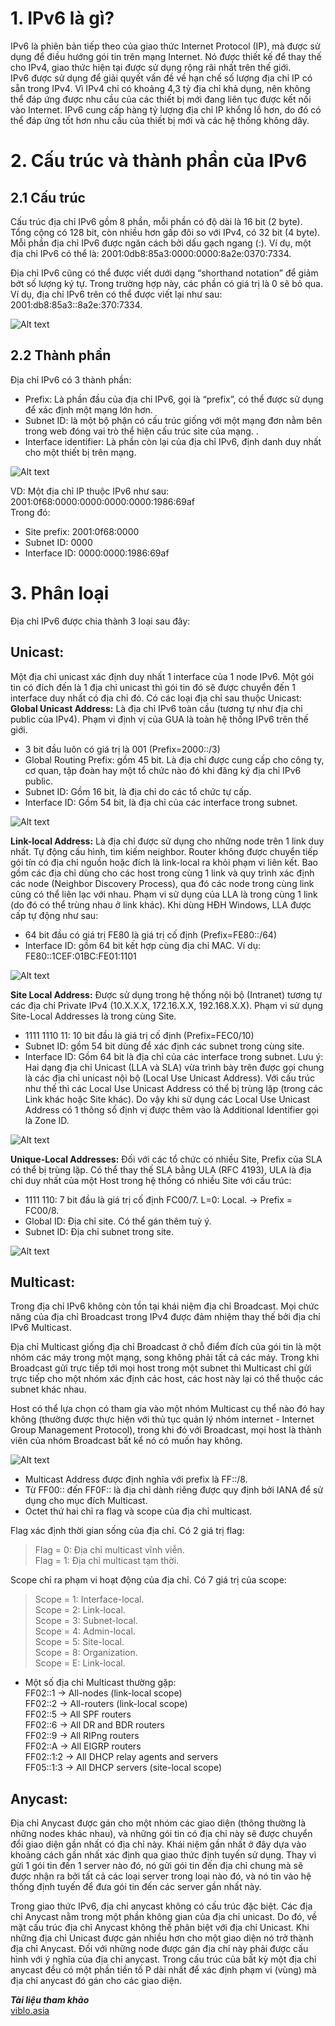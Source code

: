 # 1. IPv6 là gì?
IPv6 là phiên bản tiếp theo của giao thức Internet Protocol (IP), mà được sử dụng để điều hướng gói tin trên mạng Internet. Nó được thiết kế để thay thế cho IPv4, giao thức hiện tại được sử dụng rộng rãi nhất trên thế giới.  
IPv6 được sử dụng để giải quyết vấn đề về hạn chế số lượng địa chỉ IP có sẵn trong IPv4. Vì IPv4 chỉ có khoảng 4,3 tỷ địa chỉ khả dụng, nên không thể đáp ứng được nhu cầu của các thiết bị mới đang liên tục được kết nối vào Internet. IPv6 cung cấp hàng tỷ lượng địa chỉ IP khổng lồ hơn, do đó có thể đáp ứng tốt hơn nhu cầu của thiết bị mới và các hệ thống không dây. 
# 2. Cấu trúc và thành phần của IPv6
## 2.1 Cấu trúc
Cấu trúc địa chỉ IPv6 gồm 8 phần, mỗi phần có độ dài là 16 bit (2 byte). Tổng cộng có 128 bit, còn nhiều hơn gấp đôi so với IPv4, có 32 bit (4 byte). Mỗi phần địa chỉ IPv6 được ngăn cách bởi dấu gạch ngang (:). Ví dụ, một địa chỉ IPv6 có thể là: 2001:0db8:85a3:0000:0000:8a2e:0370:7334.  

Địa chỉ IPv6 cũng có thể được viết dưới dạng “shorthand notation” để giảm bớt số lượng ký tự. Trong trường hợp này, các phần có giá trị là 0 sẽ bỏ qua. Ví dụ, địa chỉ IPv6 trên có thể được viết lại như sau: 2001:db8:85a3::8a2e:370:7334.  

![Alt text](../Images/1.jpg)  

## 2.2 Thành phần
Địa chỉ IPv6 có 3 thành phần:  
+ Prefix: Là phần đầu của địa chỉ IPv6, gọi là “prefix”, có thể được sử dụng để xác định một mạng lớn hơn.
+ Subnet ID: là một bộ phận có cấu trúc giống với một mạng đơn nằm bên trong web đóng vai trò thể hiện cấu trúc site của mạng. .
+ Interface identifier: Là phần còn lại của địa chỉ IPv6, định danh duy nhất cho một thiết bị trên mạng.  

![Alt text](../Images/2.PNG)  

VD: Một địa chỉ IP thuộc IPv6 như sau: 2001:0f68:0000:0000:0000:0000:1986:69af  
Trong đó:
+ Site prefix: 2001:0f68:0000
+ Subnet ID: 0000
+ Interface ID: 0000:0000:1986:69af

# 3. Phân loại
Địa chỉ IPv6 được chia thành 3 loại sau đây:  
## Unicast:
Một địa chỉ unicast xác định duy nhất 1 interface của 1 node IPv6. Một gói tin có đích đến là 1 địa chỉ unicast thì gói tin đó sẽ được chuyển đến 1 interface duy nhất có địa chỉ đó. Có các loại địa chỉ sau thuộc Unicast:  
**Global Unicast Address:** Là địa chỉ IPv6 toàn cầu (tương tự như địa chỉ public của IPv4). Phạm vi định vị của GUA là toàn hệ thống IPv6 trên thế giới.  
+ 3 bit đầu luôn có giá trị là 001 (Prefix=2000::/3)
+ Global Routing Prefix: gồm 45 bit. Là địa chỉ được cung cấp cho công ty, cơ quan, tập đoàn hay một tổ chức nào đó khi đăng ký địa chỉ IPv6 public.
+ Subnet ID: Gồm 16 bit, là địa chỉ do các tổ chức tự cấp.
+ Interface ID: Gồm 54 bit, là địa chỉ của các interface trong subnet.  

![Alt text](../Images/3.PNG)  

**Link-local Address:** Là địa chỉ được sử dụng cho những node trên 1 link duy nhất. Tự động cấu hình, tìm kiếm neighbor. Router không được chuyển tiếp gói tín có địa chỉ nguồn hoặc đích là link-local ra khỏi phạm vi liên kết. Bao gồm các địa chỉ dùng cho các host trong cùng 1 link và quy trình xác định các node (Neighbor Discovery Process), qua đó các node trong cùng link cũng có thể liên lạc với nhau. Phạm vi sử dụng của LLA là trong cùng 1 link (do đó có thể trùng nhau ở link khác). Khi dùng HĐH Windows, LLA được cấp tự động như sau:  
+ 64 bit đầu có giá trị FE80 là giá trị cố định (Prefix=FE80::/64)
+ Interface ID: gồm 64 bit kết hợp cùng địa chỉ MAC. Ví dụ: FE80::1CEF:01BC:FE01:1101  

![Alt text](../Images/4.PNG)  

**Site Local Address:** Được sử dụng trong hệ thống nội bộ (Intranet) tương tự các địa chỉ Private IPv4 (10.X.X.X, 172.16.X.X, 192.168.X.X). Phạm vi sử dụng Site-Local Addresses là trong cùng Site.  
+ 1111 1110 11: 10 bit đầu là giá trị cố định (Prefix=FEC0/10)
+ Subnet ID: gồm 54 bit dùng để xác định các subnet trong cùng site.
+ Interface ID: Gồm 64 bit là địa chỉ của các interface trong subnet. Lưu ý: Hai dạng địa chỉ Unicast (LLA và SLA) vừa trình bày trên được gọi chung là các địa chỉ unicast nội bộ (Local Use Unicast Address). Với cấu trúc như thế thì các Local Use Unicast Address có thể bị trùng lặp (trong các Link khác hoặc Site khác). Do vậy khi sử dụng các Local Use Unicast Address có 1 thông số định vị được thêm vào là Additional Identifier gọi là Zone ID.  

![Alt text](../Images/5.PNG)  

**Unique-Local Addresses:** Đối với các tổ chức có nhiều Site, Prefix của SLA có thể bị trùng lặp. Có thể thay thế SLA bằng ULA (RFC 4193), ULA là địa chỉ duy nhất của một Host trong hệ thống có nhiều Site với cấu trúc:  
+ 1111 110: 7 bit đầu là giá trị cố định FC00/7. L=0: Local. → Prefix = FC00/8.
+ Global ID: Địa chỉ site. Có thể gán thêm tuỳ ý.
+ Subnet ID: Địa chỉ subnet trong site.

![Alt text](../Images/6.PNG)  

## Multicast:
Trong địa chỉ IPv6 không còn tồn tại khái niệm địa chỉ Broadcast. Mọi chức năng của địa chỉ Broadcast trong IPv4 được đảm nhiệm thay thế bởi địa chỉ IPv6 Multicast.  

Địa chỉ Multicast giống địa chỉ Broadcast ở chỗ điểm đích của gói tin là một nhóm các máy trong một mạng, song không phải tất cả các máy. Trong khi Broadcast gửi trực tiếp tới mọi host trong một subnet thì Multicast chỉ gửi trực tiếp cho một nhóm xác định các host, các host này lại có thể thuộc các subnet khác nhau.  

Host có thể lựa chọn có tham gia vào một nhóm Multicast cụ thể nào đó hay không (thường được thực hiện với thủ tục quản lý nhóm internet - Internet Group Management Protocol), trong khi đó với Broadcast, mọi host là thành viên của nhóm Broadcast bất kể nó có muốn hay không.  

![Alt text](../Images/7.PNG)  

+ Multicast Address được định nghĩa với prefix là FF::/8.
+ Từ FF00:: đến FF0F:: là địa chỉ dành riêng được quy định bởi IANA để sử dụng cho mục đích Multicast.
+ Octet thứ hai chỉ ra flag và scope của địa chỉ multicast.  

Flag xác định thời gian sống của địa chỉ. Có 2 giá trị flag:  
>Flag = 0: Địa chỉ multicast vĩnh viễn.  
 Flag = 1: Địa chỉ multicast tạm thời.

Scope chỉ ra phạm vi hoạt động của địa chỉ. Có 7 giá trị của scope:  
>Scope = 1: Interface-local.  
        Scope = 2: Link-local.  
        Scope = 3: Subnet-local.  
        Scope = 4: Admin-local.  
        Scope = 5: Site-local.  
        Scope = 8: Organization.  
        Scope = E: Link-local.  

+ Một số địa chỉ Multicast thường gặp:  
FF02::1 -> All-nodes (link-local scope)  
FF02::2 -> All-routers (link-local scope)  
FF02::5 -> All SPF routers  
FF02::6 -> All DR and BDR routers  
FF02::9 -> All RIPng routers  
FF02::A -> All EIGRP routers  
FF02::1:2 -> All DHCP relay agents and servers  
FF05::1:3 -> All DHCP servers (site-local scope)  
## Anycast:
Địa chỉ Anycast được gán cho một nhóm các giao diện (thông thường là những nodes khác nhau), và những gói tin có địa chỉ này sẽ được chuyển đổi giao diện gần nhất có địa chỉ này. Khái niệm gần nhất ở đây dựa vào khoảng cách gần nhất xác định qua giao thức định tuyến sử dụng. Thay vì gửi 1 gói tin đến 1 server nào đó, nó gửi gói tin đến địa chỉ chung mà sẽ được nhận ra bởi tất cả các loại server trong loại nào đó, và nó tin vào hệ thống định tuyến để đưa gói tin đến các server gần nhất này.  

Trong giao thức IPv6, địa chỉ anycast không có cấu trúc đặc biệt. Các địa chỉ Anycast nằm trong một phần không gian của địa chỉ unicast. Do đó, về mặt cấu trúc địa chỉ Anycast không thể phân biệt với địa chỉ Unicast. Khi những địa chỉ Unicast được gán nhiều hơn cho một giao diện nó trở thành địa chỉ Anycast. Đối với những node được gán địa chỉ này phải được cấu hình với ý nghĩa của địa chỉ anycast. Trong cấu trúc của bất kỳ một địa chỉ anycast đều có một phần tiền tố P dài nhất để xác định phạm vi (vùng) mà địa chỉ anycast đó gán cho các giao diện. 

***Tài liệu tham khảo***  
[viblo.asia](https://viblo.asia/p/tim-hieu-ve-ipv6-3P0lPyDG5ox)